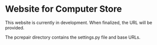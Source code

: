 <h1>Website for Computer Store</h1>

This website is currently in development.
When finalized, the URL will be provided.

The pcrepair directory contains the settings.py file and base URLs.
